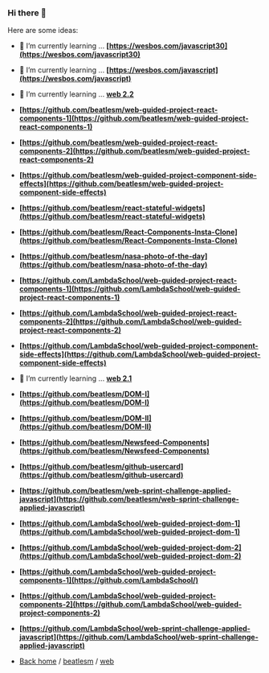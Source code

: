### Hi there 👋


Here are some ideas:
- 🌱 I’m currently learning ... **[https://wesbos.com/javascript30](https://wesbos.com/javascript30)**
- 🌱 I’m currently learning ... **[https://wesbos.com/javascript](https://wesbos.com/javascript)**

- 🌱 I’m currently learning ... **[web 2.2](https://github.com/beatlesm/web/tree/main/2.2)**

-   **[https://github.com/beatlesm/web-guided-project-react-components-1](https://github.com/beatlesm/web-guided-project-react-components-1)**
-   **[https://github.com/beatlesm/web-guided-project-react-components-2](https://github.com/beatlesm/web-guided-project-react-components-2)**
-   **[https://github.com/beatlesm/web-guided-project-component-side-effects](https://github.com/beatlesm/web-guided-project-component-side-effects)**

-   **[https://github.com/beatlesm/react-stateful-widgets](https://github.com/beatlesm/react-stateful-widgets)**
-   **[https://github.com/beatlesm/React-Components-Insta-Clone](https://github.com/beatlesm/React-Components-Insta-Clone)**
-   **[https://github.com/beatlesm/nasa-photo-of-the-day](https://github.com/beatlesm/nasa-photo-of-the-day)**

-   **[https://github.com/LambdaSchool/web-guided-project-react-components-1](https://github.com/LambdaSchool/web-guided-project-react-components-1)**
-   **[https://github.com/LambdaSchool/web-guided-project-react-components-2](https://github.com/LambdaSchool/web-guided-project-react-components-2)**
-   **[https://github.com/LambdaSchool/web-guided-project-component-side-effects](https://github.com/LambdaSchool/web-guided-project-component-side-effects)**

- 🌱 I’m currently learning ... **[web 2.1](https://github.com/beatlesm/web/tree/main/2.1)**

- **[https://github.com/beatlesm/DOM-I](https://github.com/beatlesm/DOM-I)**
- **[https://github.com/beatlesm/DOM-II](https://github.com/beatlesm/DOM-II)**
- **[https://github.com/beatlesm/Newsfeed-Components](https://github.com/beatlesm/Newsfeed-Components)**
- **[https://github.com/beatlesm/github-usercard](https://github.com/beatlesm/github-usercard)**
- **[https://github.com/beatlesm/web-sprint-challenge-applied-javascript](https://github.com/beatlesm/web-sprint-challenge-applied-javascript)**

- **[https://github.com/LambdaSchool/web-guided-project-dom-1](https://github.com/LambdaSchool/web-guided-project-dom-1)**
- **[https://github.com/LambdaSchool/web-guided-project-dom-2](https://github.com/LambdaSchool/web-guided-project-dom-2)**
- **[https://github.com/LambdaSchool/web-guided-project-components-1](https://github.com/LambdaSchool/)**
- **[https://github.com/LambdaSchool/web-guided-project-components-2](https://github.com/LambdaSchool/web-guided-project-components-2)**
- **[https://github.com/LambdaSchool/web-sprint-challenge-applied-javascript](https://github.com/LambdaSchool/web-sprint-challenge-applied-javascript)**

- [Back home](https://github.com/beatlesm) / [beatlesm](https://github.com/beatlesm/beatlesm) /  [web](https://github.com/beatlesm/web)

